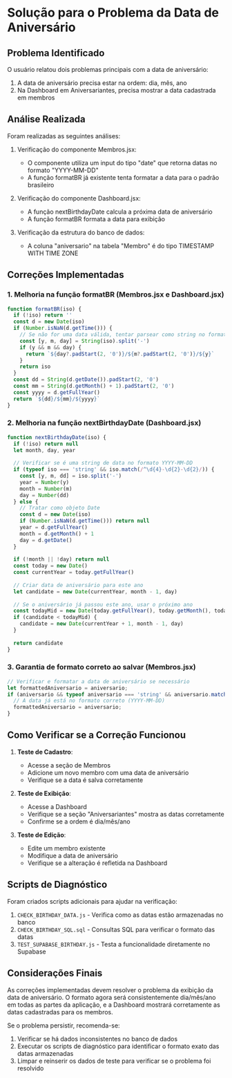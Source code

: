 # Solução para o Problema da Data de Aniversário

## Problema Identificado

O usuário relatou dois problemas principais com a data de aniversário:
1. A data de aniversário precisa estar na ordem: dia, mês, ano
2. Na Dashboard em Aniversariantes, precisa mostrar a data cadastrada em membros

## Análise Realizada

Foram realizadas as seguintes análises:

1. Verificação do componente Membros.jsx:
   - O componente utiliza um input do tipo "date" que retorna datas no formato "YYYY-MM-DD"
   - A função formatBR já existente tenta formatar a data para o padrão brasileiro

2. Verificação do componente Dashboard.jsx:
   - A função nextBirthdayDate calcula a próxima data de aniversário
   - A função formatBR formata a data para exibição

3. Verificação da estrutura do banco de dados:
   - A coluna "aniversario" na tabela "Membro" é do tipo TIMESTAMP WITH TIME ZONE

## Correções Implementadas

### 1. Melhoria na função formatBR (Membros.jsx e Dashboard.jsx)

```javascript
function formatBR(iso) {
  if (!iso) return ''
  const d = new Date(iso)
  if (Number.isNaN(d.getTime())) {
    // Se não for uma data válida, tentar parsear como string no formato YYYY-MM-DD
    const [y, m, day] = String(iso).split('-')
    if (y && m && day) {
      return `${day?.padStart(2, '0')}/${m?.padStart(2, '0')}/${y}`
    }
    return iso
  }
  const dd = String(d.getDate()).padStart(2, '0')
  const mm = String(d.getMonth() + 1).padStart(2, '0')
  const yyyy = d.getFullYear()
  return `${dd}/${mm}/${yyyy}`
}
```

### 2. Melhoria na função nextBirthdayDate (Dashboard.jsx)

```javascript
function nextBirthdayDate(iso) {
  if (!iso) return null
  let month, day, year
  
  // Verificar se é uma string de data no formato YYYY-MM-DD
  if (typeof iso === 'string' && iso.match(/^\d{4}-\d{2}-\d{2}/)) {
    const [y, m, dd] = iso.split('-')
    year = Number(y)
    month = Number(m)
    day = Number(dd)
  } else {
    // Tratar como objeto Date
    const d = new Date(iso)
    if (Number.isNaN(d.getTime())) return null
    year = d.getFullYear()
    month = d.getMonth() + 1
    day = d.getDate()
  }
  
  if (!month || !day) return null
  const today = new Date()
  const currentYear = today.getFullYear()
  
  // Criar data de aniversário para este ano
  let candidate = new Date(currentYear, month - 1, day)
  
  // Se o aniversário já passou este ano, usar o próximo ano
  const todayMid = new Date(today.getFullYear(), today.getMonth(), today.getDate())
  if (candidate < todayMid) {
    candidate = new Date(currentYear + 1, month - 1, day)
  }
  
  return candidate
}
```

### 3. Garantia de formato correto ao salvar (Membros.jsx)

```javascript
// Verificar e formatar a data de aniversário se necessário
let formattedAniversario = aniversario;
if (aniversario && typeof aniversario === 'string' && aniversario.match(/^\d{4}-\d{2}-\d{2}/)) {
  // A data já está no formato correto (YYYY-MM-DD)
  formattedAniversario = aniversario;
}
```

## Como Verificar se a Correção Funcionou

1. **Teste de Cadastro**:
   - Acesse a seção de Membros
   - Adicione um novo membro com uma data de aniversário
   - Verifique se a data é salva corretamente

2. **Teste de Exibição**:
   - Acesse a Dashboard
   - Verifique se a seção "Aniversariantes" mostra as datas corretamente
   - Confirme se a ordem é dia/mês/ano

3. **Teste de Edição**:
   - Edite um membro existente
   - Modifique a data de aniversário
   - Verifique se a alteração é refletida na Dashboard

## Scripts de Diagnóstico

Foram criados scripts adicionais para ajudar na verificação:

1. `CHECK_BIRTHDAY_DATA.js` - Verifica como as datas estão armazenadas no banco
2. `CHECK_BIRTHDAY_SQL.sql` - Consultas SQL para verificar o formato das datas
3. `TEST_SUPABASE_BIRTHDAY.js` - Testa a funcionalidade diretamente no Supabase

## Considerações Finais

As correções implementadas devem resolver o problema da exibição da data de aniversário. O formato agora será consistentemente dia/mês/ano em todas as partes da aplicação, e a Dashboard mostrará corretamente as datas cadastradas para os membros.

Se o problema persistir, recomenda-se:
1. Verificar se há dados inconsistentes no banco de dados
2. Executar os scripts de diagnóstico para identificar o formato exato das datas armazenadas
3. Limpar e reinserir os dados de teste para verificar se o problema foi resolvido